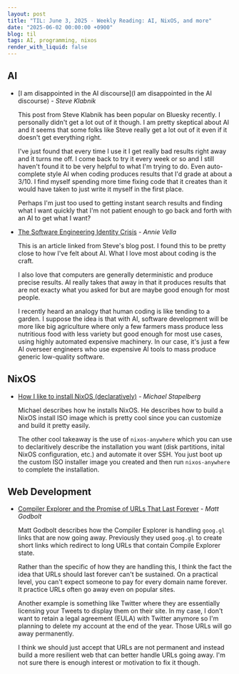 ```yaml
---
layout: post
title: "TIL: June 3, 2025 - Weekly Reading: AI, NixOS, and more"
date: "2025-06-02 00:00:00 +0900"
blog: til
tags: AI, programming, nixos
render_with_liquid: false
---
```


## AI

- [I am disappointed in the AI discourse](I am disappointed in the AI discourse) - _Steve Klabnik_

    This post from Steve Klabnik has been popular on Bluesky recently. I
    personally didn't get a lot out of it though. I am pretty skeptical about AI
    and it seems that some folks like Steve really get a lot out of it even if
    it doesn't get everything right.

    I've just found that every time I use it I get really bad results right away
    and it turns me off. I come back to try it every week or so and I still
    haven't found it to be very helpful to what I'm trying to do. Even
    auto-complete style AI when coding produces results that I'd grade at about a
    3/10. I find myself spending more time fixing code that it creates than it
    would have taken to just write it myself in the first place.

    Perhaps I'm just too used to getting instant search results and finding what I
    want quickly that I'm not patient enough to go back and forth with an AI to
    get what I want?

- [The Software Engineering Identity Crisis](https://annievella.com/posts/the-software-engineering-identity-crisis/) - _Annie Vella_

    This is an article linked from Steve's blog post. I found this to be pretty
    close to how I've felt about AI. What I love most about coding is the craft.

    I also love that computers are generally deterministic and produce precise
    results. AI really takes that away in that it produces results that are not
    exacty what you asked for but are maybe good enough for most people.

    I recently heard an analogy that human coding is like tending to a garden. I
    suppose the idea is that with AI, software development will be more like big
    agriculture where only a few farmers mass produce less nutritious food with
    less variety but good enough for most use cases, using highly automated
    expensive machinery. In our case, it's just a few AI overseer engineers who
    use expensive AI tools to mass produce generic low-quality software.

## NixOS

- [How I like to install NixOS (declaratively)](https://michael.stapelberg.ch/posts/2025-06-01-nixos-installation-declarative/) - _Michael Stapelberg_

    Michael describes how he installs NixOS. He describes how to build a NixOS
    install ISO image which is pretty cool since you can customize and build it
    pretty easily.

    The other cool takeaway is the use of `nixos-anywhere` which you can use to
    declaritively describe the installation you want (disk partitions, inital NixOS
    configuration, etc.) and automate it over SSH. You just boot up the
    custom ISO installer image you created and then run `nixos-anywhere` to
    complete the installation.

## Web Development

- [Compiler Explorer and the Promise of URLs That Last Forever](https://xania.org/202505/compiler-explorer-urls-forever) - _Matt Godbolt_

    Matt Godbolt describes how the Compiler Explorer is handling `goog.gl` links
    that are now going away. Previously they used `goog.gl` to create short
    links which redirect to long URLs that contain Compile Explorer state.

    Rather than the specific of how they are handling this, I think the fact
    the idea that URLs should last forever can't be sustained. On a practical
    level, you can't expect someone to pay for every domain name forever. It
    practice URLs often go away even on popular sites.

    Another example is something like Twitter where they are essentially
    licensing your Tweets to display them on their site. In my case, I don't
    want to retain a legal agreement (EULA) with Twitter anymore so I'm planning
    to delete my account at the end of the year. Those URLs will go away
    permanently.

    I think we should just accept that URLs are not permanent and instead build
    a more resilient web that can better handle URLs going away. I'm not sure
    there is enough interest or motivation to fix it though.
